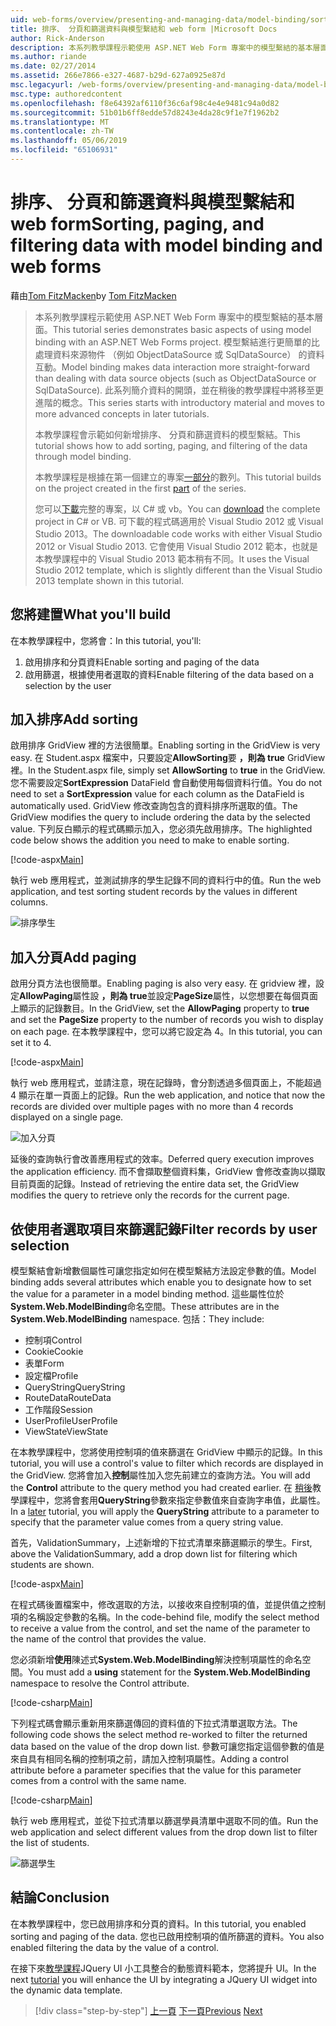 ```yaml
---
uid: web-forms/overview/presenting-and-managing-data/model-binding/sorting-paging-and-filtering-data
title: 排序、 分頁和篩選資料與模型繫結和 web form |Microsoft Docs
author: Rick-Anderson
description: 本系列教學課程示範使用 ASP.NET Web Form 專案中的模型繫結的基本層面。 模型繫結進行資料互動更多簡單-...
ms.author: riande
ms.date: 02/27/2014
ms.assetid: 266e7866-e327-4687-b29d-627a0925e87d
msc.legacyurl: /web-forms/overview/presenting-and-managing-data/model-binding/sorting-paging-and-filtering-data
msc.type: authoredcontent
ms.openlocfilehash: f8e64392af6110f36c6af98c4e4e9481c94a0d82
ms.sourcegitcommit: 51b01b6ff8edde57d8243e4da28c9f1e7f1962b2
ms.translationtype: MT
ms.contentlocale: zh-TW
ms.lasthandoff: 05/06/2019
ms.locfileid: "65106931"
---
```

# <a name="sorting-paging-and-filtering-data-with-model-binding-and-web-forms"></a><span data-ttu-id="be157-104">排序、 分頁和篩選資料與模型繫結和 web form</span><span class="sxs-lookup"><span data-stu-id="be157-104">Sorting, paging, and filtering data with model binding and web forms</span></span>

<span data-ttu-id="be157-105">藉由[Tom FitzMacken](https://github.com/tfitzmac)</span><span class="sxs-lookup"><span data-stu-id="be157-105">by [Tom FitzMacken](https://github.com/tfitzmac)</span></span>

> <span data-ttu-id="be157-106">本系列教學課程示範使用 ASP.NET Web Form 專案中的模型繫結的基本層面。</span><span class="sxs-lookup"><span data-stu-id="be157-106">This tutorial series demonstrates basic aspects of using model binding with an ASP.NET Web Forms project.</span></span> <span data-ttu-id="be157-107">模型繫結進行更簡單的比處理資料來源物件 （例如 ObjectDataSource 或 SqlDataSource） 的資料互動。</span><span class="sxs-lookup"><span data-stu-id="be157-107">Model binding makes data interaction more straight-forward than dealing with data source objects (such as ObjectDataSource or SqlDataSource).</span></span> <span data-ttu-id="be157-108">此系列簡介資料的開頭，並在稍後的教學課程中將移至更進階的概念。</span><span class="sxs-lookup"><span data-stu-id="be157-108">This series starts with introductory material and moves to more advanced concepts in later tutorials.</span></span>
> 
> <span data-ttu-id="be157-109">本教學課程會示範如何新增排序、 分頁和篩選資料的模型繫結。</span><span class="sxs-lookup"><span data-stu-id="be157-109">This tutorial shows how to add sorting, paging, and filtering of the data through model binding.</span></span>
> 
> <span data-ttu-id="be157-110">本教學課程是根據在第一個建立的專案[一部分](retrieving-data.md)的數列。</span><span class="sxs-lookup"><span data-stu-id="be157-110">This tutorial builds on the project created in the first [part](retrieving-data.md) of the series.</span></span>
> 
> <span data-ttu-id="be157-111">您可以[下載](https://go.microsoft.com/fwlink/?LinkId=286116)完整的專案，以 C# 或 vb。</span><span class="sxs-lookup"><span data-stu-id="be157-111">You can [download](https://go.microsoft.com/fwlink/?LinkId=286116) the complete project in C# or VB.</span></span> <span data-ttu-id="be157-112">可下載的程式碼適用於 Visual Studio 2012 或 Visual Studio 2013。</span><span class="sxs-lookup"><span data-stu-id="be157-112">The downloadable code works with either Visual Studio 2012 or Visual Studio 2013.</span></span> <span data-ttu-id="be157-113">它會使用 Visual Studio 2012 範本，也就是本教學課程中的 Visual Studio 2013 範本稍有不同。</span><span class="sxs-lookup"><span data-stu-id="be157-113">It uses the Visual Studio 2012 template, which is slightly different than the Visual Studio 2013 template shown in this tutorial.</span></span>

## <a name="what-youll-build"></a><span data-ttu-id="be157-114">您將建置</span><span class="sxs-lookup"><span data-stu-id="be157-114">What you'll build</span></span>

<span data-ttu-id="be157-115">在本教學課程中，您將會：</span><span class="sxs-lookup"><span data-stu-id="be157-115">In this tutorial, you'll:</span></span>

1. <span data-ttu-id="be157-116">啟用排序和分頁資料</span><span class="sxs-lookup"><span data-stu-id="be157-116">Enable sorting and paging of the data</span></span>
2. <span data-ttu-id="be157-117">啟用篩選，根據使用者選取的資料</span><span class="sxs-lookup"><span data-stu-id="be157-117">Enable filtering of the data based on a selection by the user</span></span>

## <a name="add-sorting"></a><span data-ttu-id="be157-118">加入排序</span><span class="sxs-lookup"><span data-stu-id="be157-118">Add sorting</span></span>

<span data-ttu-id="be157-119">啟用排序 GridView 裡的方法很簡單。</span><span class="sxs-lookup"><span data-stu-id="be157-119">Enabling sorting in the GridView is very easy.</span></span> <span data-ttu-id="be157-120">在 Student.aspx 檔案中，只要設定**AllowSorting**要 **，則為 true** GridView 裡。</span><span class="sxs-lookup"><span data-stu-id="be157-120">In the Student.aspx file, simply set **AllowSorting** to **true** in the GridView.</span></span> <span data-ttu-id="be157-121">您不需要設定**SortExpression** DataField 會自動使用每個資料行值。</span><span class="sxs-lookup"><span data-stu-id="be157-121">You do not need to set a **SortExpression** value for each column as the DataField is automatically used.</span></span> <span data-ttu-id="be157-122">GridView 修改查詢包含的資料排序所選取的值。</span><span class="sxs-lookup"><span data-stu-id="be157-122">The GridView modifies the query to include ordering the data by the selected value.</span></span> <span data-ttu-id="be157-123">下列反白顯示的程式碼顯示加入，您必須先啟用排序。</span><span class="sxs-lookup"><span data-stu-id="be157-123">The highlighted code below shows the addition you need to make to enable sorting.</span></span>

[!code-aspx[Main](sorting-paging-and-filtering-data/samples/sample1.aspx?highlight=5)]

<span data-ttu-id="be157-124">執行 web 應用程式，並測試排序的學生記錄不同的資料行中的值。</span><span class="sxs-lookup"><span data-stu-id="be157-124">Run the web application, and test sorting student records by the values in different columns.</span></span>

![排序學生](sorting-paging-and-filtering-data/_static/image2.png)

## <a name="add-paging"></a><span data-ttu-id="be157-126">加入分頁</span><span class="sxs-lookup"><span data-stu-id="be157-126">Add paging</span></span>

<span data-ttu-id="be157-127">啟用分頁方法也很簡單。</span><span class="sxs-lookup"><span data-stu-id="be157-127">Enabling paging is also very easy.</span></span> <span data-ttu-id="be157-128">在 gridview 裡，設定**AllowPaging**屬性設 **，則為 true**並設定**PageSize**屬性，以您想要在每個頁面上顯示的記錄數目。</span><span class="sxs-lookup"><span data-stu-id="be157-128">In the GridView, set the **AllowPaging** property to **true** and set the **PageSize** property to the number of records you wish to display on each page.</span></span> <span data-ttu-id="be157-129">在本教學課程中，您可以將它設定為 4。</span><span class="sxs-lookup"><span data-stu-id="be157-129">In this tutorial, you can set it to 4.</span></span>

[!code-aspx[Main](sorting-paging-and-filtering-data/samples/sample2.aspx?highlight=5)]

<span data-ttu-id="be157-130">執行 web 應用程式，並請注意，現在記錄時，會分割透過多個頁面上，不能超過 4 顯示在單一頁面上的記錄。</span><span class="sxs-lookup"><span data-stu-id="be157-130">Run the web application, and notice that now the records are divided over multiple pages with no more than 4 records displayed on a single page.</span></span>

![加入分頁](sorting-paging-and-filtering-data/_static/image4.png)

<span data-ttu-id="be157-132">延後的查詢執行會改善應用程式的效率。</span><span class="sxs-lookup"><span data-stu-id="be157-132">Deferred query execution improves the application efficiency.</span></span> <span data-ttu-id="be157-133">而不會擷取整個資料集，GridView 會修改查詢以擷取目前頁面的記錄。</span><span class="sxs-lookup"><span data-stu-id="be157-133">Instead of retrieving the entire data set, the GridView modifies the query to retrieve only the records for the current page.</span></span>

## <a name="filter-records-by-user-selection"></a><span data-ttu-id="be157-134">依使用者選取項目來篩選記錄</span><span class="sxs-lookup"><span data-stu-id="be157-134">Filter records by user selection</span></span>

<span data-ttu-id="be157-135">模型繫結會新增數個屬性可讓您指定如何在模型繫結方法設定參數的值。</span><span class="sxs-lookup"><span data-stu-id="be157-135">Model binding adds several attributes which enable you to designate how to set the value for a parameter in a model binding method.</span></span> <span data-ttu-id="be157-136">這些屬性位於**System.Web.ModelBinding**命名空間。</span><span class="sxs-lookup"><span data-stu-id="be157-136">These attributes are in the **System.Web.ModelBinding** namespace.</span></span> <span data-ttu-id="be157-137">包括：</span><span class="sxs-lookup"><span data-stu-id="be157-137">They include:</span></span>

- <span data-ttu-id="be157-138">控制項</span><span class="sxs-lookup"><span data-stu-id="be157-138">Control</span></span>
- <span data-ttu-id="be157-139">Cookie</span><span class="sxs-lookup"><span data-stu-id="be157-139">Cookie</span></span>
- <span data-ttu-id="be157-140">表單</span><span class="sxs-lookup"><span data-stu-id="be157-140">Form</span></span>
- <span data-ttu-id="be157-141">設定檔</span><span class="sxs-lookup"><span data-stu-id="be157-141">Profile</span></span>
- <span data-ttu-id="be157-142">QueryString</span><span class="sxs-lookup"><span data-stu-id="be157-142">QueryString</span></span>
- <span data-ttu-id="be157-143">RouteData</span><span class="sxs-lookup"><span data-stu-id="be157-143">RouteData</span></span>
- <span data-ttu-id="be157-144">工作階段</span><span class="sxs-lookup"><span data-stu-id="be157-144">Session</span></span>
- <span data-ttu-id="be157-145">UserProfile</span><span class="sxs-lookup"><span data-stu-id="be157-145">UserProfile</span></span>
- <span data-ttu-id="be157-146">ViewState</span><span class="sxs-lookup"><span data-stu-id="be157-146">ViewState</span></span>

<span data-ttu-id="be157-147">在本教學課程中，您將使用控制項的值來篩選在 GridView 中顯示的記錄。</span><span class="sxs-lookup"><span data-stu-id="be157-147">In this tutorial, you will use a control's value to filter which records are displayed in the GridView.</span></span> <span data-ttu-id="be157-148">您將會加入**控制**屬性加入您先前建立的查詢方法。</span><span class="sxs-lookup"><span data-stu-id="be157-148">You will add the **Control** attribute to the query method you had created earlier.</span></span> <span data-ttu-id="be157-149">在 [稍後](using-query-string-values-to-retrieve-data.md)教學課程中，您將會套用**QueryString**參數來指定參數值來自查詢字串值，此屬性。</span><span class="sxs-lookup"><span data-stu-id="be157-149">In a [later](using-query-string-values-to-retrieve-data.md) tutorial, you will apply the **QueryString** attribute to a parameter to specify that the parameter value comes from a query string value.</span></span>

<span data-ttu-id="be157-150">首先，ValidationSummary，上述新增的下拉式清單來篩選顯示的學生。</span><span class="sxs-lookup"><span data-stu-id="be157-150">First, above the ValidationSummary, add a drop down list for filtering which students are shown.</span></span>

[!code-aspx[Main](sorting-paging-and-filtering-data/samples/sample3.aspx?highlight=3-11)]

<span data-ttu-id="be157-151">在程式碼後置檔案中，修改選取的方法，以接收來自控制項的值，並提供值之控制項的名稱設定參數的名稱。</span><span class="sxs-lookup"><span data-stu-id="be157-151">In the code-behind file, modify the select method to receive a value from the control, and set the name of the parameter to the name of the control that provides the value.</span></span>

<span data-ttu-id="be157-152">您必須新增**使用**陳述式**System.Web.ModelBinding**解決控制項屬性的命名空間。</span><span class="sxs-lookup"><span data-stu-id="be157-152">You must add a **using** statement for the **System.Web.ModelBinding** namespace to resolve the Control attribute.</span></span>

[!code-csharp[Main](sorting-paging-and-filtering-data/samples/sample4.cs)]

<span data-ttu-id="be157-153">下列程式碼會顯示重新用來篩選傳回的資料值的下拉式清單選取方法。</span><span class="sxs-lookup"><span data-stu-id="be157-153">The following code shows the select method re-worked to filter the returned data based on the value of the drop down list.</span></span> <span data-ttu-id="be157-154">參數可讓您指定這個參數的值是來自具有相同名稱的控制項之前，請加入控制項屬性。</span><span class="sxs-lookup"><span data-stu-id="be157-154">Adding a control attribute before a parameter specifies that the value for this parameter comes from a control with the same name.</span></span>

[!code-csharp[Main](sorting-paging-and-filtering-data/samples/sample5.cs)]

<span data-ttu-id="be157-155">執行 web 應用程式，並從下拉式清單以篩選學員清單中選取不同的值。</span><span class="sxs-lookup"><span data-stu-id="be157-155">Run the web application and select different values from the drop down list to filter the list of students.</span></span>

![篩選學生](sorting-paging-and-filtering-data/_static/image6.png)

## <a name="conclusion"></a><span data-ttu-id="be157-157">結論</span><span class="sxs-lookup"><span data-stu-id="be157-157">Conclusion</span></span>

<span data-ttu-id="be157-158">在本教學課程中，您已啟用排序和分頁的資料。</span><span class="sxs-lookup"><span data-stu-id="be157-158">In this tutorial, you enabled sorting and paging of the data.</span></span> <span data-ttu-id="be157-159">您也已啟用控制項的值所篩選的資料。</span><span class="sxs-lookup"><span data-stu-id="be157-159">You also enabled filtering the data by the value of a control.</span></span>

<span data-ttu-id="be157-160">在接下來[教學課程](integrating-jquery-ui.md)JQuery UI 小工具整合的動態資料範本，您將提升 UI。</span><span class="sxs-lookup"><span data-stu-id="be157-160">In the next [tutorial](integrating-jquery-ui.md) you will enhance the UI by integrating a JQuery UI widget into the dynamic data template.</span></span>

> [!div class="step-by-step"]
> <span data-ttu-id="be157-161">[上一頁](updating-deleting-and-creating-data.md)
> [下一頁](integrating-jquery-ui.md)</span><span class="sxs-lookup"><span data-stu-id="be157-161">[Previous](updating-deleting-and-creating-data.md)
[Next](integrating-jquery-ui.md)</span></span>

